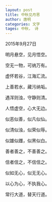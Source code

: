 ```yaml
---
layout: post
title: 中秋见月思
author: 唐明
categories: 文字
tages: 中秋， 诗
---
```


2015年9月27日

明月悬空，见月悟空。

空无一物，可纳万有。

虚怀若谷，江海汇流。

上善若水，藏污纳垢。

遇浑则浊，守静则清。

<!--以上为摘要内容-->

人悟虚空，心大无边。

似恶似善，似凡似仙。

似清似浊，似荣似辱。

似雄似雌，似黑似白。

善者善之，不善善之。

信者信之，不信信之。

似如无心，似无无心。

以心为心，不执我心。

常行大道，替天行道。
             